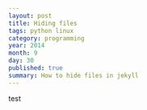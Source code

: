 ```yaml
---
layout: post
title: Hiding files
tags: python linux
category: programming
year: 2014
month: 9
day: 30
published: true
summary: How to hide files in jekyll
---
```

test
